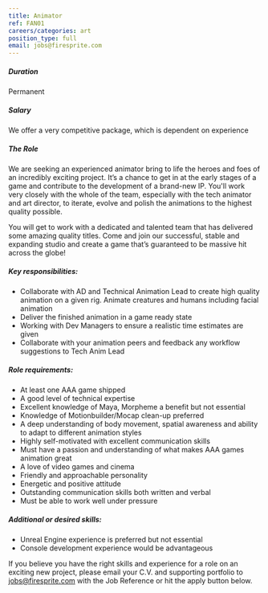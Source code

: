 ```yaml
---
title: Animator
ref: FAN01
careers/categories: art
position_type: full
email: jobs@firesprite.com
---
```

##### Duration

Permanent

##### Salary

We offer a very competitive package, which is dependent on experience

##### The Role

We are seeking an experienced animator bring to life the heroes and foes of an incredibly exciting project. It’s a chance to get in at the early stages of a game and contribute to the development of a brand-new IP. You'll work very closely with the whole of the team, especially with the tech animator and art director, to iterate, evolve and polish the animations to the highest quality possible.

You will get to work with a dedicated and talented team that has delivered some amazing quality titles. Come and join our successful, stable and expanding studio and create a game that’s guaranteed to be massive hit across the globe!

##### **Key responsibilities:**

* Collaborate with AD and Technical Animation Lead to create high quality animation on a given rig. Animate creatures and humans including facial animation
* Deliver the finished animation in a game ready state
* Working with Dev Managers to ensure a realistic time estimates are given
* Collaborate with your animation peers and feedback any workflow suggestions to Tech Anim Lead

##### **Role requirements:**

* At least one AAA game shipped
* A good level of technical expertise
* Excellent knowledge of Maya, Morpheme a benefit but not essential
* Knowledge of Motionbuilder/Mocap clean-up preferred
* A deep understanding of body movement, spatial awareness and ability to adapt to different animation styles
* Highly self-motivated with excellent communication skills
* Must have a passion and understanding of what makes AAA games animation great
* A love of video games and cinema
* Friendly and approachable personality
* Energetic and positive attitude
* Outstanding communication skills both written and verbal
* Must be able to work well under pressure

##### **Additional or desired skills:**

* Unreal Engine experience is preferred but not essential
* Console development experience would be advantageous

If you believe you have the right skills and experience for a role on an exciting new project, please email your C.V. and supporting portfolio to jobs@firesprite.com with the Job Reference or hit the apply button below.